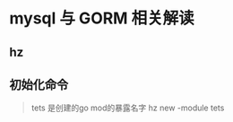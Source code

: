 # mysql 与 GORM 相关解读

## hz

## 初始化命令

 > tets 是创建的go mod的暴露名字
hz new -module tets



































